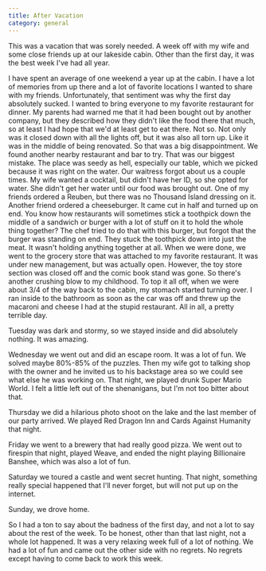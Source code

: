 ```yaml
---
title: After Vacation
category: general
---
```

This was a vacation that was sorely needed. A week off with my wife and some close friends up at our lakeside cabin. Other than the first day, it was the best week I've had all year.

I have spent an average of one weekend a year up at the cabin. I have a lot of memories from up there and a lot of favorite locations I wanted to share with my friends. Unfortunately, that sentiment was why the first day absolutely sucked. I wanted to bring everyone to my favorite restaurant for dinner. My parents had warned me that it had been bought out by another company, but they described how they didn't like the food there that much, so at least I had hope that we'd at least get to eat there. Not so. Not only was it closed down with all the lights off, but it was also all torn up. Like it was in the middle of being renovated. So that was a big disappointment. We found another nearby restaurant and bar to try. That was our biggest mistake. The place was seedy as hell, especially our table, which we picked because it was right on the water. Our waitress forgot about us a couple times. My wife wanted a cocktail, but didn't have her ID, so she opted for water. She didn't get her water until our food was brought out. One of my friends ordered a Reuben, but there was no Thousand Island dressing on it. Another friend ordered a cheeseburger. It came cut in half and turned up on end. You know how restaurants will sometimes stick a toothpick down the middle of a sandwich or burger with a lot of stuff on it to hold the whole thing together? The chef tried to do that with this burger, but forgot that the burger was standing on end. They stuck the toothpick down into just the meat. It wasn't holding anything together at all. When we were done, we went to the grocery store that was attached to my favorite restaurant. It was under new management, but was actually open. However, the toy store section was closed off and the comic book stand was gone. So there's another crushing blow to my childhood. To top it all off, when we were about 3/4 of the way back to the cabin, my stomach started turning over. I ran inside to the bathroom as soon as the car was off and threw up the macaroni and cheese I had at the stupid restaurant. All in all, a pretty terrible day.

Tuesday was dark and stormy, so we stayed inside and did absolutely nothing. It was amazing.

Wednesday we went out and did an escape room. It was a lot of fun. We solved maybe 80%-85% of the puzzles. Then my wife got to talking shop with the owner and he invited us to his backstage area so we could see what else he was working on. That night, we played drunk Super Mario World. I felt a little left out of the shenanigans, but I'm not too bitter about that.

Thursday we did a hilarious photo shoot on the lake and the last member of our party arrived. We played Red Dragon Inn and Cards Against Humanity that night.

Friday we went to a brewery that had really good pizza. We went out to firespin that night, played Weave, and ended the night playing Billionaire Banshee, which was also a lot of fun.

Saturday we toured a castle and went secret hunting. That night, something really special happened that I'll never forget, but will not put up on the internet.

Sunday, we drove home.

So I had a ton to say about the badness of the first day, and not a lot to say about the rest of the week. To be honest, other than that last night, not a whole lot happened. It was a very relaxing week full of a lot of nothing. We had a lot of fun and came out the other side with no regrets. No regrets except having to come back to work this week.